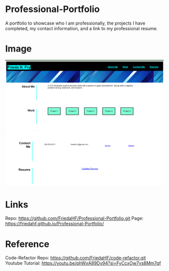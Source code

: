 # Professional-Portfolio

A portfolio to showcase who I am professionally, the projects I have completed, my contact information, and a link to my professional resume.

# Image

![ScreenShot 1](portfolio-image-1-1.png)
![ScreenShot 2](portfolio-image-2.png)

# Links

Repo: https://github.com/FriedaHF/Professional-Portfolio.git
Page: https://friedahf.github.io/Professional-Portfolio/

# Reference

Code-Refactor Repo: https://github.com/FriedaHF/code-refactor.git
Youtube Tutorial: https://youtu.be/phWxA89Dy94?si=FyCcxOw7vs8Mm7qf